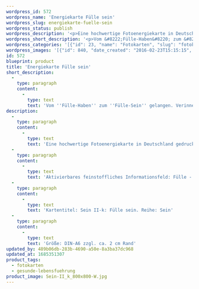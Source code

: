 ```yaml
---
wordpress_id: 572
wordpress_name: 'Energiekarte Fülle sein'
wordpress_slug: energiekarte-fuelle-sein
wordpress_status: publish
wordpress_description: '<p>Eine hochwertige Fotoenergiekarte in Deutschland gedruckt und in Handarbeit laminiert.  Sie ist in Postkartengröße (DIN-A6) gut zu transportieren und kann auch auf den Körper aufgelegt werden.</p><p>Aktivierbares feinstoffliches Informationsfeld: Fülle - Sein - Hilfe - Vollständigkeit - Individualität - Menschenbild: Vom "Fülle-Haben" zum "Fülle-Sein" gelangen. Verinnerlichung und Ausdruck von dem, was Fülle für den einzelnen Menschen ist (wie sich Fülle für ihn stimmig entfaltet und ausdrückt). Fülle als zu mir selbst gehörend erleben. Das Bewusstsein über die individuelle Fülle und wie sie zu mir kommt, sich konstruktiv ausdrücken kann im Alltag und in speziellen Situationen erweitern.</p><p>Kartentitel: Sein II-k: Fülle sein. Reihe: Sein</p><p>Größe: DIN-A6 zzgl. ca. 2 cm Rand<br />Andere Formate sind individuell für Sie innerhalb weniger Tage herstellbar. Bitte kontaktieren Sie uns hierfür unter <a href="mailto:info@elvedenverlag.de">info@elvedenverlag.de</a>.</p><p><a href="https://my.feenbaum.de/anwendung-energiebilder-foto-laminiert/">Anwendungshinweise</a>      <a href="https://my.feenbaum.de/produktinformationen-fotokarten/">Produktinformationen</a></p>'
wordpress_short_description: '<p>Vom &#8222;Fülle-Haben&#8220; zum &#8222;Fülle-Sein&#8220; gelangen. Verinnerlichung und Ausdruck von dem, was Fülle für den einzelnen Menschen ist (wie sich Fülle für ihn stimmig entfaltet und ausdrückt)</p>'
wordpress_categories: '[{"id": 23, "name": "Fotokarten", "slug": "fotokarten"}, {"id": 38, "name": "Gesunde Lebensf\u00fchrung", "slug": "gesunde-lebensfuehrung"}]'
wordpress_images: '[{"id": 840, "date_created": "2016-02-23T15:15:15", "date_created_gmt": "2016-02-23T13:15:15", "date_modified": "2016-02-23T15:15:15", "date_modified_gmt": "2016-02-23T13:15:15", "src": "https://my.feenbaum.de/wp-content/uploads/2016/02/Sein-II_k_800x800-W.jpg", "name": "Sein-II_k_800x800-W", "alt": ""}]'
id: 572
blueprint: product
title: 'Energiekarte Fülle sein'
short_description:
  -
    type: paragraph
    content:
      -
        type: text
        text: 'Vom ''Fülle-Haben'' zum ''Fülle-Sein'' gelangen. Verinnerlichung und Ausdruck von dem, was Fülle für den einzelnen Menschen ist (wie sich Fülle für ihn stimmig entfaltet und ausdrückt)'
description:
  -
    type: paragraph
    content:
      -
        type: text
        text: 'Eine hochwertige Fotoenergiekarte in Deutschland gedruckt und in Handarbeit laminiert.  Sie ist in Postkartengröße (DIN-A6) gut zu transportieren und kann auch auf den Körper aufgelegt werden.'
  -
    type: paragraph
    content:
      -
        type: text
        text: 'Aktivierbares feinstoffliches Informationsfeld: Fülle - Sein - Hilfe - Vollständigkeit - Individualität - Menschenbild: Vom "Fülle-Haben" zum "Fülle-Sein" gelangen. Verinnerlichung und Ausdruck von dem, was Fülle für den einzelnen Menschen ist (wie sich Fülle für ihn stimmig entfaltet und ausdrückt). Fülle als zu mir selbst gehörend erleben. Das Bewusstsein über die individuelle Fülle und wie sie zu mir kommt, sich konstruktiv ausdrücken kann im Alltag und in speziellen Situationen erweitern.'
  -
    type: paragraph
    content:
      -
        type: text
        text: 'Kartentitel: Sein II-k: Fülle sein. Reihe: Sein'
  -
    type: paragraph
    content:
      -
        type: text
        text: 'Größe: DIN-A6 zzgl. ca. 2 cm Rand'
updated_by: 489b06db-283b-4690-a50e-8a3ba37dc968
updated_at: 1685351307
product_tags:
  - fotokarten
  - gesunde-lebensfuehrung
product_image: Sein-II_k_800x800-W.jpg
---
```

